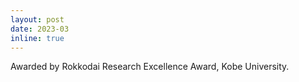 ```yaml
---
layout: post
date: 2023-03
inline: true
---
```


Awarded by Rokkodai Research Excellence Award, Kobe University.
